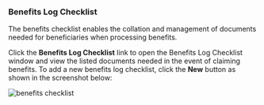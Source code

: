 ### Benefits Log Checklist

The benefits checklist enables the collation and management of documents needed for beneficiaries when processing benefits. 

Click the **Benefits Log Checklist** link to open the Benefits Log Checklist window and view the listed documents needed in the event of claiming benefits. To add a new benefits log checklist, click the **New** button as shown in the screenshot below:

<img  alt="benefits checklist" width="95%" height="auto"  class="center"  src="![img](/img/media3/benefitslog.png)">
